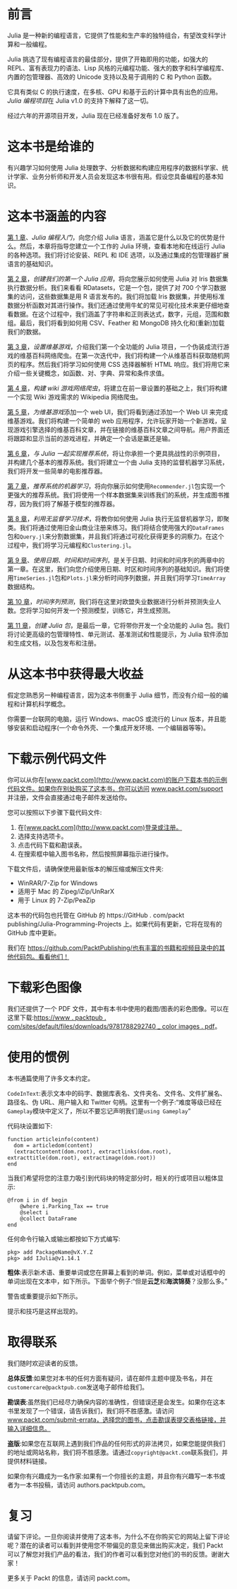 <title>Preface</title>  

# 前言

Julia 是一种新的编程语言，它提供了性能和生产率的独特组合，有望改变科学计算和一般编程。

Julia 挑选了现有编程语言的最佳部分，提供了开箱即用的功能，如强大的 REPL、富有表现力的语法、Lisp 风格的元编程功能、强大的数字和科学编程库、内置的包管理器、高效的 Unicode 支持以及易于调用的 C 和 Python 函数。

它具有类似 C 的执行速度，在多核、GPU 和基于云的计算中具有出色的应用。 *Julia 编程项目*在 Julia v1.0 的支持下解释了这一切。

经过六年的开源项目开发，Julia 现在已经准备好发布 1.0 版了。

<title>Who this book is for</title>  

# 这本书是给谁的

有兴趣学习如何使用 Julia 处理数字、分析数据和构建应用程序的数据科学家、统计学家、业务分析师和开发人员会发现这本书很有用。假设您具备编程的基本知识。

<title>What this book covers</title>  

# 这本书涵盖的内容

[第 1 章](90a7f09d-d63b-45d7-baf5-576470d0910f.xhtml)、*Julia 编程入门*，向您介绍 Julia 语言，涵盖它是什么以及它的优势是什么。然后，本章将指导您建立一个工作的 Julia 环境，查看本地和在线运行 Julia 的各种选项。我们将讨论安装、REPL 和 IDE 选项，以及通过集成的包管理器扩展语言的基础知识。

[第 2 章](b9056286-1d26-4cb4-bf90-bdc76722b3fb.xhtml)，*创建我们的第一个 Julia 应用*，将向您展示如何使用 Julia 对 Iris 数据集执行数据分析。我们来看看 RDatasets，它是一个包，提供了对 700 个学习数据集的访问，这些数据集是用 R 语言发布的。我们将加载 Iris 数据集，并使用标准数据分析函数对其进行操作。我们还通过使用牛虻的常见可视化技术来更仔细地查看数据。在这个过程中，我们涵盖了字符串和正则表达式，数字，元组，范围和数组。最后，我们将看到如何用 CSV、Feather 和 MongoDB 持久化和(重新)加载我们的数据。

[第 3 章](3184f173-ae3d-47f9-b7e9-f677947499f2.xhtml)，*设置维基游戏*，介绍我们第一个全功能的 Julia 项目，一个伪装成流行游戏的维基百科网络爬虫。在第一次迭代中，我们将构建一个从维基百科获取随机网页的程序。然后我们将学习如何使用 CSS 选择器解析 HTML 响应。我们将用它来介绍一些关键概念，如函数、对、字典、异常和条件求值。

[第 4 章](54146bf1-2449-4fcc-8041-98559d5c3d39.xhtml)，*构建 wiki 游戏网络爬虫*，将建立在前一章设置的基础之上，我们将构建一个实现 Wiki 游戏需求的 Wikipedia 网络爬虫。

[第 5 章](13ffe39c-8304-4c05-8ed9-5a173859f5ad.xhtml)，*为维基游戏*添加一个 web UI，我们将看到通过添加一个 Web UI 来完成维基游戏。我们将构建一个简单的 web 应用程序，允许玩家开始一个新游戏，呈现游戏引擎选择的维基百科文章，并在链接的维基百科文章之间导航。用户界面还将跟踪和显示当前的游戏进程，并确定一个会话是赢还是输。

[第 6 章](5e208599-8b07-4bf9-aa7c-3a133dc20fd3.xhtml)，*与 Julia 一起实现推荐系统*，将让你承担一个更具挑战性的示例项目，并构建几个基本的推荐系统。我们将建立一个由 Julia 支持的监督机器学习系统，我们将开发一些简单的电影推荐器。

[第 7 章](a3fe07c4-b551-4573-ba72-edba84b1041a.xhtml)，*推荐系统的机器学习*，将向你展示如何使用`Recommender.jl`包实现一个更强大的推荐系统。我们将使用一个样本数据集来训练我们的系统，并生成图书推荐，因为我们将了解基于模型的推荐器。

[第 8 章](035a91ab-5a02-41ef-9bf1-283993fcaf83.xhtml)，*利用无监督学习技术*，将教你如何使用 Julia 执行无监督机器学习，即聚类。我们将通过使用旧金山商业注册来练习。我们将结合使用强大的`DataFrames`包和`Query.jl`来分割数据集，并且我们将通过可视化获得更多的洞察力。在这个过程中，我们将学习元编程和`Clustering.jl`。

[第 9 章](11df7c94-2e9a-4cc5-aba1-b9c9c93800a0.xhtml)、*使用日期、时间和时间序列*，是关于日期、时间和时间序列的两章中的第一章。在这里，我们向您介绍使用日期、时区和时间序列的基础知识。我们将使用`TimeSeries.jl`包和`Plots.jl`来分析时间序列数据，并且我们将学习`TimeArray`数据结构。

[第 10 章](10a7ebf6-fe6e-462e-be99-b7e1afd4d290.xhtml)，*时间序列预测*，我们将在这里对欧盟失业数据进行分析并预测失业人数。您将学习如何开发一个预测模型，训练它，并生成预测。

[第 11 章](8391f749-e95c-4ff9-ba40-d71c91b1d7fd.xhtml)，*创建 Julia 包*，是最后一章，它将带你开发一个全功能的 Julia 包。我们将讨论更高级的包管理特性、单元测试、基准测试和性能提示，为 Julia 软件添加和生成文档，以及包发布和注册。

<title>To get the most out of this book</title>  

# 从这本书中获得最大收益

假定您熟悉另一种编程语言，因为这本书侧重于 Julia 细节，而没有介绍一般的编程和计算机科学概念。

你需要一台联网的电脑，运行 Windows、macOS 或流行的 Linux 版本，并且能够安装和启动程序(一个命令外壳、一个集成开发环境、一个编辑器等等)。

<title>Download the example code files</title>  

# 下载示例代码文件

你可以从你在[www.packt.com](http://www.packt.com)的账户下载本书的示例代码文件。如果你在别处购买了这本书，你可以访问 www.packt.com/support 并注册，文件会直接通过电子邮件发送给你。

您可以按照以下步骤下载代码文件:

1.  在[www.packt.com](http://www.packt.com)登录或注册。
2.  选择支持选项卡。
3.  点击代码下载和勘误表。
4.  在搜索框中输入图书名称，然后按照屏幕指示进行操作。

下载文件后，请确保使用最新版本的解压缩或解压文件夹:

*   WinRAR/7-Zip for Windows
*   适用于 Mac 的 Zipeg/iZip/UnRarX
*   用于 Linux 的 7-Zip/PeaZip

这本书的代码包也托管在 GitHub 的 https://GitHub . com/packt publishing/Julia-Programming-Projects 上。如果代码有更新，它将在现有的 GitHub 库中更新。

我们在 https://github.com/PacktPublishing/也有丰富的书籍和视频目录中的其他代码包。看看他们！

<title>Download the color images</title>  

# 下载彩色图像

我们还提供了一个 PDF 文件，其中有本书中使用的截图/图表的彩色图像。可以在这里下载:[https://www . packtpub . com/sites/default/files/downloads/9781788292740 _ color images . pdf](https://www.packtpub.com/sites/default/files/downloads/9781788292740_ColorImages.pdf)。

<title>Conventions used</title>  

# 使用的惯例

本书通篇使用了许多文本约定。

`CodeInText`:表示文本中的码字、数据库表名、文件夹名、文件名、文件扩展名、路径名、伪 URL、用户输入和 Twitter 句柄。这里有一个例子:“难度等级已经在`Gameplay`模块中定义了，所以不要忘记声明我们是`using Gameplay`”

代码块设置如下:

```
function articleinfo(content) 
  dom = articledom(content) 
  (extractcontent(dom.root), extractlinks(dom.root), extracttitle(dom.root), extractimage(dom.root)) 
end 
```

当我们希望将您的注意力吸引到代码块的特定部分时，相关的行或项目以粗体显示:

```
@from i in df begin 
    @where i.Parking_Tax == true 
    @select i 
    @collect DataFrame 
end 
```

任何命令行输入或输出都按如下方式编写:

```
pkg> add PackageName@vX.Y.Z 
pkg> add IJulia@v1.14.1
```

**粗体**:表示新术语、重要单词或您在屏幕上看到的单词。例如，菜单或对话框中的单词出现在文本中，如下所示。下面举个例子:“但是**云芝**和**海滨锦葵**？没那么多。”

警告或重要提示如下所示。

提示和技巧是这样出现的。

<title>Get in touch</title>  

# 取得联系

我们随时欢迎读者的反馈。

**总体反馈**:如果您对本书的任何方面有疑问，请在邮件主题中提及书名，并在`customercare@packtpub.com`发送电子邮件给我们。

**勘误表**:虽然我们已经尽力确保内容的准确性，但错误还是会发生。如果你在这本书里发现了一个错误，请告诉我们，我们将不胜感激。请访问 www.packt.com/submit-errata，选择您的图书，点击勘误表提交表格链接，并输入详细信息。

**盗版**:如果您在互联网上遇到我们作品的任何形式的非法拷贝，如果您能提供我们的地址或网站名称，我们将不胜感激。请通过`copyright@packt.com`联系我们，并提供材料链接。

如果你有兴趣成为一名作家:如果有一个你擅长的主题，并且你有兴趣写一本书或者为一本书投稿，请访问 authors.packtpub.com。

<title>Reviews</title>  

# 复习

请留下评论。一旦你阅读并使用了这本书，为什么不在你购买它的网站上留下评论呢？潜在的读者可以看到并使用您不带偏见的意见来做出购买决定，我们 Packt 可以了解您对我们产品的看法，我们的作者可以看到您对他们的书的反馈。谢谢大家！

更多关于 Packt 的信息，请访问 packt.com。